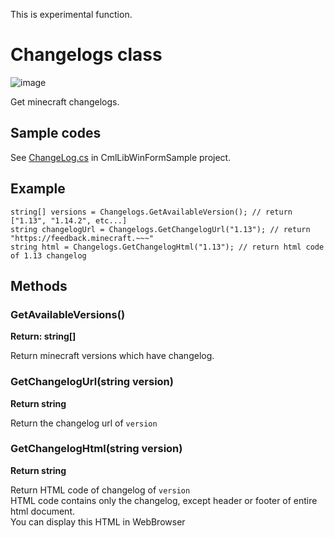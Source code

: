 This is experimental function.

# Changelogs class

![image](https://user-images.githubusercontent.com/17783561/82139750-20f0eb00-9865-11ea-8a41-c045ee123c09.png)

Get minecraft changelogs.

## Sample codes

See [ChangeLog.cs](https://github.com/AlphaBs/CmlLib.Core/blob/master/CmlLibWinFormSample/ChangeLog.cs) in CmlLibWinFormSample project.

## Example

    string[] versions = Changelogs.GetAvailableVersion(); // return ["1.13", "1.14.2", etc...]
    string changelogUrl = Changelogs.GetChangelogUrl("1.13"); // return "https://feedback.minecraft.~~~"
    string html = Changelogs.GetChangelogHtml("1.13"); // return html code of 1.13 changelog

## Methods

### GetAvailableVersions()

**Return: string[]**

Return minecraft versions which have changelog.

### GetChangelogUrl(string version)

**Return string**

Return the changelog url of `version`

### GetChangelogHtml(string version)

**Return string**

Return HTML code of changelog of `version`  
HTML code contains only the changelog, except header or footer of entire html document.  
You can display this HTML in WebBrowser

